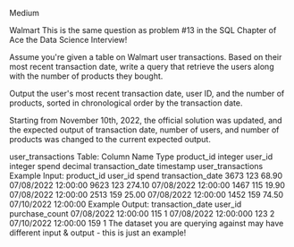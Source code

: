Medium

Walmart
This is the same question as problem #13 in the SQL Chapter of Ace the Data Science Interview!

Assume you're given a table on Walmart user transactions. Based on their most recent transaction date, write a query that retrieve the users along with the number of products they bought.

Output the user's most recent transaction date, user ID, and the number of products, sorted in chronological order by the transaction date.

Starting from November 10th, 2022, the official solution was updated, and the expected output of transaction date, number of users, and number of products was changed to the current expected output.

user_transactions Table:
Column Name	Type
product_id	integer
user_id	integer
spend	decimal
transaction_date	timestamp
user_transactions Example Input:
product_id	user_id	spend	transaction_date
3673	123	68.90	07/08/2022 12:00:00
9623	123	274.10	07/08/2022 12:00:00
1467	115	19.90	07/08/2022 12:00:00
2513	159	25.00	07/08/2022 12:00:00
1452	159	74.50	07/10/2022 12:00:00
Example Output:
transaction_date	user_id	purchase_count
07/08/2022 12:00:00	115	1
07/08/2022 12:00:000	123	2
07/10/2022 12:00:00	159	1
The dataset you are querying against may have different input & output - this is just an example!